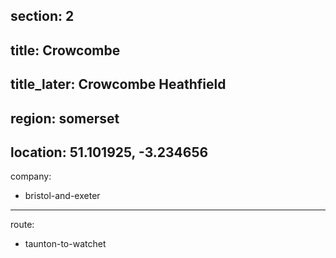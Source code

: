 section: 2
----
title: Crowcombe
----
title_later: Crowcombe Heathfield
----
region: somerset
----
location: 51.101925, -3.234656
----
company:
- bristol-and-exeter
----
route:
- taunton-to-watchet
